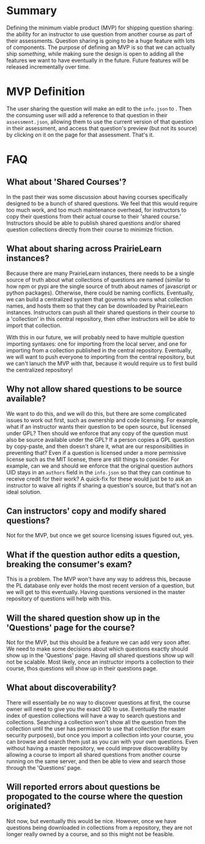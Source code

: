# Summary
Defining the minimum viable product (MVP) for shipping question sharing: the ability for an instructor to use question from another course as part of their assessments. Question sharing is going to be a huge feature with lots of components. The purpose of defining an MVP is so that we can actually ship _something_, while making sure the design is open to adding all the features we want to have eventually in the future. Future features will be released incrementally over time.

# MVP Definition
The user sharing the question will make an edit to the `info.json` to . Then the consuming user will add a reference to that question in their `assessment.json`, allowing them to use the current version of that question in their assessment, and access that question's preview (but not its source) by clicking on it on the page for that assessment. That's it.

# FAQ

## What about 'Shared Courses'?
In the past their was some discussion about having courses specifically designed to be a bunch of shared questions. We feel that this would require too much work, and too much maintenance overhead, for instructors to copy their questions from their actual course to their 'shared course.' Instructors should be able to publish shared questions and/or shared question collections directly from their course to minimize friction.

## What about sharing across PrairieLearn instances?
Because there are many PrairieLearn instances, there needs to be a single source of truth about what collections of questions are named (similar to how npm or pypi are the single source of truth about names of javascript or python packages). Otherwise, there could be naming conflicts. Eventually, we can build a centralized system that governs who owns what collection names, and hosts them so that they can be downloaded by PrairieLearn instances. Instructors can push all their shared questions in their course to a 'collection' in this central repository, then other instructors will be able to import that collection.

With this in our future, we will probably need to have multiple question importing syntaxes: one for importing from the local server, and one for importing from a collection published in the central repository. Eventually, we will want to push everyone to importing from the central repository, but we can't lanuch the MVP with that, because it would require us to first build the centralized repository!

## Why not allow shared questions to be source available?
We want to do this, and we will do this, but there are some complicated issues to work out first, such as ownership and code licensing. For example, what if an instructor wants their question to be open source, but licensed under GPL? Then should we enforce that any copy of the question must also be source available under the GPL? If a person copies a GPL question by copy-paste, and then doesn't share it, what are our responsibilities in preventing that? Even if a question is licensed under a more permissive license such as the MIT license, there are still things to consider. For example, can we and should we enforce that the original question authors UID stays in an `authors` field in the `info.json` so that they can continue to receive credit for their work? A quick-fix for these would just be to ask an instructor to waive all rights if sharing a question's source, but that's not an ideal solution.

## Can instructors' copy and modify shared questions?
Not for the MVP, but once we get source licensing issues figured out, yes.

## What if the question author edits a question, breaking the consumer's exam?
This is a problem. The MVP won't have any way to address this, because the PL database only ever holds the most recent version of a question, but we will get to this eventually. Having questions versioned in the master repository of questions will help with this.

## Will the shared question show up in the 'Questions' page for the course?
Not for the MVP, but this should be a feature we can add very soon after. We need to make some decisions about which questions exactly should show up in the 'Questions' page. Having _all_ shared questions show up will not be scalable. Most likely, once an instructor imports a collection to their course, thos questions will show up in their questions page.

## What about discoverability?
There will essentially be no way to discover questions at first, the course owner will need to give you the exact QID to use. Eventually the master index of question collections will have a way to search questions and collections. Searching a collection won't show all the question from the collection until the user has permission to use that collection (for exam security purposes), but once you import a collection into your course, you can browse and search them just as you can with your own questions. Even without having a master repository, we could improve discoverability by allowing a course to import all shared questions from another course running on the same server, and then be able to view and search those through the 'Questions' page.

## Will reported errors about questions be propogated to the course where the question originated?
Not now, but eventually this would be nice. However, once we have questions being downloaded in collections from a repository, they are not longer really owned by a course, and so this might not be feasible.
